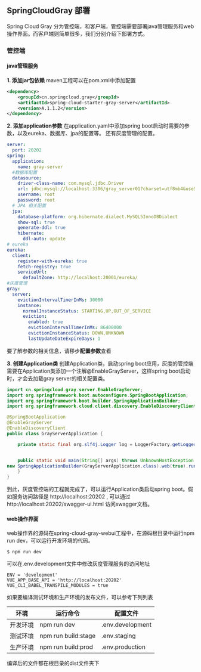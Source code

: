 ## SpringCloudGray 部署
Spring Cloud Gray 分为管控端，和客户端，管控端需要部署java管理服务和web操作界面。而客户端则简单很多，我们分别介绍下部署方式。
### 管控端
#### java管理服务

**1. 添加jar包依赖**
maven工程可以在pom.xml中添加配置
``` xml
<dependency>
    <groupId>cn.springcloud.gray</groupId>
    <artifactId>spring-cloud-starter-gray-server</artifactId>
    <version>A.1.1.2</version>
</dependency>
```

**2. 添加application参数**
在application.yaml中添加spring boot启动时需要的参数，以及eureka、数据库、jpa的配置等。
还有灰度管理的配置。
``` yaml
server:
  port: 20202
spring:
  application:
    name: gray-server
  #数据库配置
  datasource:
    driver-class-name: com.mysql.jdbc.Driver
    url: jdbc:mysql://localhost:3306/gray_server01?charset=utf8mb4&useSSL=false
    username: root
    password: root
  # JPA 相关配置
  jpa:
    database-platform: org.hibernate.dialect.MySQL5InnoDBDialect
    show-sql: true
    generate-ddl: true
    hibernate:
      ddl-auto: update
# eureka
eureka:
  client:
    register-with-eureka: true
    fetch-registry: true
    serviceUrl:
      defaultZone: http://localhost:20001/eureka/
#灰度管理
gray:
  server:
    evictionIntervalTimerInMs: 30000
    instance:
      normalInstanceStatus: STARTING,UP,OUT_OF_SERVICE
      eviction:
        enabled: true
        evictionIntervalTimerInMs: 86400000
        evictionInstanceStatus: DOWN,UNKNOWN
        lastUpdateDateExpireDays: 1
```
要了解参数的相关信息，请移步**配置参数**查看

**3. 创建Application类**
创建Application类，启动spring boot应用，灰度的管控端需要在Application类添加一个注解@EnableGrayServer，这样spring boot启动时，才会去加载gray server的相关配置类。
``` java
import cn.springcloud.gray.server.EnableGrayServer;
import org.springframework.boot.autoconfigure.SpringBootApplication;
import org.springframework.boot.builder.SpringApplicationBuilder;
import org.springframework.cloud.client.discovery.EnableDiscoveryClient;

@SpringBootApplication
@EnableGrayServer
@EnableDiscoveryClient
public class GrayServerApplication {

    private static final org.slf4j.Logger log = LoggerFactory.getLogger(GrayServerApplication.class);


    public static void main(String[] args) throws UnknownHostException {
new SpringApplicationBuilder(GrayServerApplication.class).web(true).run(args);
    }
}
```

到此，灰度管控端的工程就完成了，可以运行Application类启动spring boot。假如服务访问路径是 http://localhost:20202 , 可以通过http://localhost:20202/swagger-ui.html 访问swagger文档。

#### web操作界面

web操作界的源码在spring-cloud-gray-webui工程中，在源码根目录中运行npm run dev，可以运行开发环境的代码。
```
$ npm run dev
```
可以在.env.development文件中修改灰度管理服务的访问地址

```
ENV = 'development'
VUE_APP_BASE_API = 'http://localhost:20202'
VUE_CLI_BABEL_TRANSPILE_MODULES = true
```

如果要编译测试环境和生产环境的发布文件，可以参考下列列表

环境 | 运行命令 | 配置文件
--- | --- | ---
开发环境 | npm run dev | .env.development
测试环境 | npm run build:stage | .env.staging
生产环境 | npm run build:prod | .env.production

编译后的文件都在根目录的dist文件夹下


